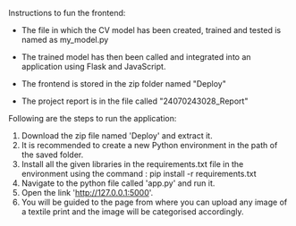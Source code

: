 Instructions to fun the frontend:

* The file in which the CV model has been created, trained and tested is named as my_model.py 

* The trained model has then been called and integrated into an application using Flask and JavaScript.

* The frontend is stored in the zip folder named "Deploy"

* The project report is in the file called "24070243028_Report"

Following are the steps to run the application:

1) Download the zip file named 'Deploy' and extract it.
1) It is recommended to create a new Python environment in the path of the saved folder.
2) Install all the given libraries in the requirements.txt file in the environment using the command : pip install -r requirements.txt
3) Navigate to the python file called 'app.py' and run it.
4) Open the link 'http://127.0.0.1:5000'. 
5) You will be guided to the page from where you can upload any image of a textile print and the image will be categorised accordingly. 
